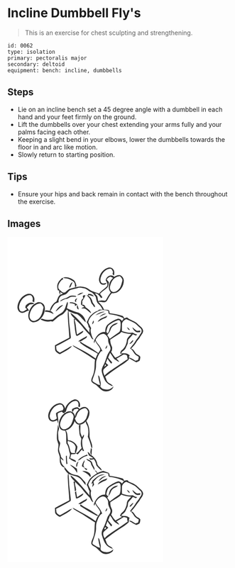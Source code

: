 # Incline Dumbbell Fly's
> This is an exercise for chest sculpting and strengthening.

``` 
id: 0062 
type: isolation 
primary: pectoralis major 
secondary: deltoid 
equipment: bench: incline, dumbbells 
``` 

## Steps

 - Lie on an incline bench set a 45 degree angle with a dumbbell in each hand and your feet firmly on the ground.
 - Lift the dumbbells over your chest extending your arms fully and your palms facing each other.
 - Keeping a slight bend in your elbows, lower the dumbbells towards the floor in and arc like motion.
 - Slowly return to starting position.

## Tips

 - Ensure your hips and back remain in contact with the bench throughout the exercise.

## Images

<svg width="263pt" height="275pt" viewBox="0 0 263 275" xmlns="http://www.w3.org/2000/svg">
  <g fill="#FFF">
    <path d="M0 0h263v275H0V0m154.82 71c-.59 4.24 1.62 9.62 6.32 10.24 2.32.05 5.56-.39 6.23-3.07-2.73.18-5.95 1.97-8.37-.08-2.51-3.11-2.12-7.56-.59-11.03 2.33-6.68 8.28-12.74 15.67-13.01 2.76.59 3.51 3.56 4.41 5.82-1.14 2.26-1.14 4.69 1.73 5.49.22-2.71.95-5.62-.24-8.21-1.35-3.44-5.41-6.05-9.11-4.96-8.61 2.07-14.86 10.24-16.05 18.81m11.28 2.89c1.87 2.98 4.19 6.58 1.97 10.07-4.02 4.41-9.72 7.06-13.05 12.19-5.88-2.42-12.47-3.49-17.57-7.54-4.13-3.25-9.44-3.89-14.5-4.4-5.83.64-11.5 2.22-17.13 3.76-3.54.99-5.58 4.2-8.46 6.18-3.97 1.58-6.46-2.31-9.22-4.4-3.71-2.88-2.32-8.34-.15-11.75 1.76-2.26 3.11-5.46 6.24-6-.29-.95-.62-1.89-1-2.8-3.47 2.6-6.47 5.9-8.24 9.88-1.56 3.71-.81 7.9.26 11.64.68.1 2.02.29 2.7.39-.2.5-.61 1.49-.81 1.99.61 1.73 1.22 3.46 1.92 5.16.37-1.77.39-3.54.07-5.31 1.44 1.49 3.18 2.63 5.14 3.33-2.33.81-4.87 1.5-6.68 3.27-2.59 2.8-3.09 6.77-4.89 10.01-5.7 3.37-10 9.14-11.04 15.74-2.51-.36-5.02-.77-7.56-.76-.21.64-.61 1.93-.82 2.57 5.32-.64 10.18 1.43 14.75 3.85-1.03-2.53-2.97-4.44-5.57-5.28 2.62-3.33 3.77-7.56 6.67-10.7 1.68-2.48 4.7-3.27 7.37-4.2-.5-4.04 1.02-8.61 4.56-10.88 2.48-1.26 5.38-1.4 7.81-2.78 3.23-2.16 4.83-6.4 8.79-7.51 3.79-1.06 7.71-1.6 11.43-2.91 3.59-1.43 7.39.18 11 .68 4.02.84 6.59 4.43 10.29 5.91 4.14 1.1 6.36 5.12 8.84 8.27.99 4.28 1.26 9.23 4.86 12.32 3.12 2.45 4.9 6.06 6.73 9.47-2.02-.01-4.04-.01-6.06.03-.4.45-1.2 1.35-1.6 1.79-4.87 1.01-8.74 4.48-12.26 7.79-3.41 3.13-4.6 7.76-7.02 11.57 1.54 2.6 3.25 5.22 3.21 8.37.57.63 1.14 1.26 1.71 1.9-.38 2.5-.31 5.03-.08 7.54-10.23-11.62-19.44-24.51-32.01-33.77.42 4.76 5.11 7.42 7.56 11.1-.83-.29-2.49-.88-3.32-1.17l1.52 1.07c-.29 5.53 1.25 10.9 1.51 16.39.43 3.75 1.15 7.47 2.01 11.13.48.16 1.45.49 1.94.65 2.74-1.47 5.52-2.94 8.02-4.8 1.11-.97 2.77-2.06 1.83-3.73-3.55 1.88-6.86 4.17-10.18 6.43-1.72-8.07-1.45-16.43-4.01-24.32.38-.58.77-1.14 1.16-1.7 3.53 4.23 8.17 7.43 11.41 11.92 3.78 5.27 8.24 10.01 12.85 14.56 1.95 2.82 2.7 6.67 6.41 7.79-1.15-2.2-2.45-4.37-3.08-6.8-.96-4.01-2.88-8.31-.86-12.34-1.73-3.19-3.09-6.57-4.9-9.72 1.71-9.83 10.69-16.58 19.5-20.08 4.6-1.89 9.66-1 14.26.37.54 1.89-.26 5.09 2.2 5.7 8.07.92 16.08 2.86 23.35 6.58.04.43.14 1.29.19 1.72a63.56 63.56 0 0 0-2.52 3.12c-1.5-2.15-3.79-3.94-6.52-3.92-6.71 2.13-12.81 5.88-18.11 10.46-2.88 3.27-3.88 8.01-3.52 12.26-6.71-.89-12.64 3.71-15.89 9.19-1.67 2.97-4.19 6.07-3.17 9.7.7-1.31 1.33-2.67 1.96-4.01 2.09 5.44 7.31 9.13 8.7 14.86-.6 2.21-2.2 3.94-3.42 5.82-6.25-4.65-12.72-9.03-19.58-12.74-3.36-2.08-7.13-3.55-10.06-6.26-.61.38-1.22.77-1.83 1.16 9.07 7.93 20.2 12.88 30.58 18.83-1.6 2.59-2.58 5.48-3.62 8.33-11.92-9.3-25.75-15.75-39.03-22.82.78 1.04 1.52 2.18 2.68 2.83 6.4 4.12 13.24 7.53 19.5 11.87 5.32 3.28 10.37 7 15.84 10.04-1.56 8.27.13 17.05-3.07 25.03-1.19 3.62-3.61 7.07-3.26 11.01 1.27 4.06 6.01 4.76 8.84 7.33 3.69 3.43 6.96 7.56 11.71 9.63 6.41 2.06 15.13-.65 17.11-7.69-3.12 2.81-6.99 5.73-11.45 5.21-4.21-.15-9.35-1.22-11.05-5.63 2-3.54.14-7.74-.42-11.46-.81-2.37-.53-5.75-3.26-6.88.79 5.48 1.69 11 3.59 16.22-4.35-.15-8.26-3.37-11.94-5.6-2.31-1.23-.72-3.95-.28-5.8 2.04-5.29 3.76-10.72 4.76-16.31.66-4 .13-8.09.71-12.09 1.55-6.26 4.01-12.44 8.23-17.4.56.02 1.67.07 2.23.1-2.14-4.41-4.3-8.88-7.65-12.52-1.47-2.18-3.79-4.37-3.69-7.15 2.38-5.03 7.11-9.46 12.87-9.86 3.58.38 5.96 3.49 7.54 6.44 1.17 3.16.21 6.74 1.63 9.85.89 2.88 3.05 5.41 3.05 8.53.27 2.77-1.9 4.84-3.19 7.06-3.45 4.88-4.08 11.01-6.63 16.31-1.78 4.88-5.39 9.29-5.25 14.7.83 5.38 2.96 10.48 5.27 15.37 2.74 5.36 8.14 8.45 13.58 10.49-1.38-3.68-5.81-4.08-8.25-6.75-2.67-2.45-2.7-6.39-4.61-9.33 7.94-6.36 16.25-12.25 24.7-17.91 5.18-3.02 10.14-6.45 14.63-10.43.28-.76.84-2.3 1.12-3.06 3.99 2.47 7.87 5.23 12.27 6.95 1.87-.83 3.88-1.49 5.5-2.79.69-2 1.15-4.11 1.26-6.23-1.52-3.24-5.71-3.55-7.79-6.28-2.36-2.88-3.96-6.82-7.93-7.83 3.27-3.27 6.55-6.61 8.83-10.68 1.69-3.19 4.69-5.43 6.33-8.65 1.77-3.69 5.5-6.54 5.21-11.04-.8-5.42-6.25-7.9-9.57-11.63-4.75-5.09-12.33-5.75-17.27-10.51-1.75-.52-3.33.68-4.78 1.45-1.03-1.76-1.76-4.08-4.01-4.58-6.85-2.08-13.98-3.25-21.05-4.2.01-2.1-.31-4.64-2.46-5.66-2.33-.3-4.7-.15-7.03-.41-1.69-5.32-5.66-9.22-9.45-13.1 4.62-1.24 10.59 2.91 14.11-1.51 2.85-4.48 4.91-9.52 8.71-13.36 3.65.53 7.47-.1 10.5-2.3 6.24-4.46 10.17-12.27 9.56-19.97-.51-3.66-3.05-6.92-6.55-8.16-3.44-.68-6.69 1.02-9.55 2.7-.91-.54-1.81-1.09-2.7-1.66-5.23-2.21-11.39 2.7-11.67 7.89m-68.18-3.66c5.17.21 9.87 2.81 13.9 5.87 2.71 2.35 2.03 6.37 2.73 9.52l2.12-2.16c-.84-3.44-1.55-7.3-4.26-9.83-5.13-4-11.97-6.56-18.46-4.58 1.2.73 2.55 1.18 3.97 1.18m6.38 15.94l2.16-.96c1.28-2.81 2.47-5.67 3.6-8.55-3.54 1.81-4.74 5.96-5.76 9.51m13.58 12.51c3.87.2 7-2.46 10.41-3.85-3.95-.99-7.41 1.65-10.41 3.85m18.14-1.8c.1.69.31 2.09.41 2.78l-3.02-1.14c2.22 2.17 4.5 4.35 6.14 7.02 1.44 2.94 1.5 6.56 3.96 8.96 1.53 1.45 2.18 4.1 4.46 4.53.44-4.01-4.07-5.91-4.48-9.67-.89-3.98-3.4-7.57-6.96-9.58.58-.41 1.17-.82 1.77-1.22 2.6.83 5.18 1.76 7.81 2.54-1.85-3.83-6.19-4.91-10.09-4.22M18.81 110.79c-1.71 4.11-2.87 8.95-.84 13.18 1.25 3.5 5.36 5.78 8.94 4.44 3.45-.53 6.03-3.55 9.61-3.41-1.13-1.92-2.39-3.77-3.81-5.49 1.66-1.62 3.36-3.21 5-4.85 2.53-.34 5.14-.34 7.49-1.47-4.97-3.98-11.35-.69-14.6 3.74-.11.84-.33 2.51-.43 3.34.95.72 1.91 1.45 2.87 2.17-2.65 1.88-5.51 4.55-9.01 4-3.51-.54-4.33-4.53-4.54-7.47.94-8.09 5.86-16.04 13.55-19.27 2.32-.68 5.12-1.73 7.3-.11 2.74 2.46 2.96 6.45 1.78 9.75 1.03.53 2.06 1.06 3.09 1.58.25-3.1.97-6.47-.6-9.36-1.7-3.89-6.49-6.12-10.55-4.75-6.96 1.85-12.4 7.52-15.25 13.98m109.43-6.48c-3.97 1.73-3.9 6.74-3.92 10.41 1.76 1.62 3.9 2.72 5.92 3.98-1.87.66-3.89 1.15-5.35 2.6 2.48.28 5.34-.52 7.5 1.12 3.06 2.26 5.79 4.96 9.03 7-1.06-4.71-5.72-7.59-9.49-10.15-.31-2.38-3-5.38-5.55-3.9.25-2.15.17-4.31.04-6.45 2.06-3.17 3.94-6.45 5.49-9.89-.72.02-2.18.07-2.9.09-2.65.31-1.2 3.62-.77 5.19m-29.21-.68c-3.89.92-7.69 2.71-10.52 5.59 4.18-.59 7.27-4.12 11.53-4.22 2.96-.31 5.02-2.97 7.95-3.42 2.75-.15 5.5.12 8.26.11-.2-.41-.6-1.23-.8-1.63-2.8-.6-5.73-.55-8.56-.22-2.88.71-4.93 3.21-7.86 3.79m16.93 7.02l.12-3.46c.67-.82 1.32-1.64 1.98-2.47-3.24-.98-5.94 4.86-2.1 5.93m-20.09 13.32c-1.57 2.28-3.34 4.58-5.89 5.82-5.11 2.59-9.18 6.69-13.62 10.22-4.36.08-8.85 1.21-13.15.04-2.46-.59-5.26-2.7-7.33-.15 5.22 3.06 11.42 4.83 17.39 2.95l2.92.76c5.15-3.22 8.88-8.37 14.56-10.76 4.16-2.06 7.07-5.9 9.59-9.68.74.66 1.51 1.28 2.2 2-1.25 6.24-.04 12.57-.01 18.85.68 8.95 1.6 17.9 2.07 26.86-8.11 4.32-16.41 8.27-24.31 12.96.23 2.88.07 5.78.47 8.65 1.72 3.03 4.78 4.99 7.92 6.34 6.97-4.3 15.06-7.38 20.4-13.83-3.82.67-6.67 3.4-9.98 5.18-3.21 1.74-6.3 3.7-9.51 5.44-1.78 1.08-3.27-1.03-4.66-1.84-2.94-1.8-2.18-5.74-2.7-8.64 8.03-3.57 15.55-8.19 23.24-12.43 1.65-.55 1.8-2.36 1.59-3.84-.85-7.94-1.83-15.87-2.7-23.81-.13-6.37-.75-12.71-1.2-19.06 4.85 1.9 9.62 4.35 14.85 5.03 5.61 3.66 9.35 9.29 14.32 13.67-.49-6.9-5.64-13.12-11.8-16.06-6.93-1.93-13.71-4.33-20.11-7.64.51-3.7 2.54-7.41 1.1-11.14-2.67 4.37-2.95 9.76-5.65 14.11m9.69-13.22l-.44 1.55c3.06-.2 6.02.59 8.77 1.89.11.8.33 2.38.44 3.17 1.25-.78 2.49-1.58 3.74-2.37-3.33-3.28-7.98-4.27-12.51-4.24m-56.26.92c-7.42 3.09-12.13 10.64-13.77 18.27-.94 4.83.04 11.11 4.75 13.67 4.02 2.48 8.88.56 12.49-1.77 7.26-5.3 12.02-14.78 10.1-23.79-1.36-5.78-8.18-9.43-13.57-6.38m32.06 14.67c2.32-.84 3.84-2.8 5.59-4.41 2.35-2.25 5.03-4.14 7.29-6.48-5.96.61-10.08 6.07-12.88 10.89m36.82-10.86c-1.3 2.61-1.29 6.95 2.31 7.44-.64-2.52-1.19-5.08-2.31-7.44m30.59 17.5c5.27-1.67 9.98-4.79 15.5-5.79-5.78-.92-11.12 2.41-15.5 5.79m6.53 3.01c3.78-2.27 7.81-4.05 11.76-6-4.81-.6-8.75 2.68-11.76 6m-2.78 8.19c4.22-2.54 8.41-5.19 13.12-6.76 1.84-.5 2.38-2.46 3.18-3.95-5.57 3.25-13.39 4.22-16.3 10.71m-9.44 4.21c2.02-1.51 3.92-4.03 2.23-6.55-1.07 2.06-1.93 4.23-2.23 6.55m-23.49 28.72c1.35.07 2.69.11 4.04.12 3.27-2.29 6.88-4.07 10.07-6.46.23-.73.69-2.21.92-2.95-4.99 3.12-10.61 5.34-15.03 9.29m45.73 12.31c2.94-.12 3.13-3.4 3.42-5.61-1.72 1.46-2.62 3.56-3.42 5.61z"/>
    <path d="M181.05 70.15c2.51-2.15 5.81-2.9 8.96-3.55 2.12 2.24 5.15 4.99 4.04 8.42-1.41 5.09-2.27 10.78-6.45 14.46-2.76 2.68-7.39 5.69-11.11 3.19-3.06-2.02-3.96-6.19-2.87-9.53 1.32-4.84 3.33-9.83 7.43-12.99z"/>
    <path d="M167.66 72.2c1.69-1.95 3.71-3.94 6.27-4.61 1.59.55 3.11 1.3 4.59 2.1-6.66 5.77-10.4 17.43-3.81 24.62-2.92 3.4-5.34 7.19-7.32 11.22-.81 1.11-1.56 3.28-3.31 2.7-3.61-.83-7.27-.28-10.8.65-.48-2.44-.68-4.93-1.21-7.36-.94-2.15-2.8-3.71-4.26-5.51 5.3-.72 7.74 4.6 10.76 7.86.63-.49 1.26-.98 1.89-1.48-1.3-1.9-2.61-3.8-4.06-5.59 3.62-4.6 8.98-7.27 12.94-11.48 1.28-2.55 1.65-5.53 2.18-8.31-1.22-1.65-2.74-3.07-3.86-4.81zM37.31 133.98c.94-9.79 7.62-20.89 18.51-21.16 2.55 1.17 3.66 3.99 5.17 6.17-1.45 7.66-3.11 16.29-10.01 21.01-2.69 1.38-5.93 3.59-9 2.02-3.03-1.44-4.7-4.76-4.67-8.04zM193.67 146.41c1.19-3.19 3.95-6.04 7.26-6.99 3.97 1.54 7.74 3.54 11.61 5.31 4.89 2 7.96 6.53 11.95 9.77 2.69 2.04 3.07 6.3 1.02 8.91-2.02 2.72-3.27 5.96-5.67 8.4-2.95 3.21-4.45 7.47-7.45 10.65-1.93 2.03-3.63 4.26-5.15 6.61 4.96 2.36 5.88 8.44 10.26 11.42 1.43.98 2.96 1.82 4.45 2.72-.38 1.77-.52 3.61-1.19 5.3-1.53.53-3.12.86-4.68 1.25-3.48-2.19-6.96-4.53-10.98-5.58.48-1.22.96-2.42 1.45-3.62-1.86-1.5-3.99-2.76-6.38-3.14-2.64-.59-5.6.45-7.94-1.25 2.55-2.72 6.3-4.51 7.73-8.14.93-2.09 1.86-4.18 2.87-6.22 1.41-2.75.02-6.37 2.3-8.77 2.33-2.64 4.76-5.2 6.92-7.99 1.7.76 3.41 1.52 5.12 2.28.71-.63 1.42-1.26 2.12-1.9-2.73-.41-5.21-1.64-7.46-3.21-6.26 1.3-12.4-.95-18.32-2.73-.06-4.36-.19-8.73.16-13.08m8.3 6.64c1.23 1.97 2.12 5.09 5.01 4.8-1.1-2.12-2.82-3.82-5.01-4.8m9.1.09c1.07 3.38 3.56 6.18 6.48 8.12 2.13.94 4.53.28 6.76.14.05-.9.1-1.8.16-2.7-1.85.26-3.7.57-5.57.53-2.93-1.59-5.08-4.24-7.83-6.09m.41 22.03c-1.76 2.18-3.77 4.12-5.51 6.31 3.32-.16 5.06-3.23 6.93-5.56-.36-.18-1.06-.56-1.42-.75zM170.96 149.89c4.82-3.7 10.24-6.8 16.07-8.6 4.35-.59 4.26 4.59 4.35 7.59-.46 4.02.13 8.67-2.24 12.15-5.53 3.74-10.94 7.67-16.26 11.7-1.23-2.16-2.57-4.25-4.15-6.16 1.93-2.97 4.43-5.66 5.49-9.1.85-2.6 2.35-5.06 4.64-6.62 2.59-1.73 5.79-2.57 7.89-5-4.9-.06-9.39 2.86-12.38 6.56-2.9 3.24-1.58 8.45-5.35 11.12-.48-.66-1.45-1.99-1.94-2.66.79-3.78 1.56-7.81 3.88-10.98z"/>
    <path d="M189.2 164.28c1.35-.78 2.29-2.05 3.29-3.21 5.33 2.23 11.11 3.29 16.86 3.52-2.53 2.99-6.18 5.45-7.34 9.35-.51 6.86-3.28 13.96-8.97 18.14-1.91 1.32-2.12 3.72-2.44 5.82l3.82-.28c-3.67 2.99-7.8 5.39-12.17 7.21-2.68-3.04-4.91-6.43-6.95-9.92.38-.71.79-1.4 1.23-2.08.22-2.45 1.13-5.09-.2-7.4-1.8-3.48-2.56-7.33-2.67-11.24 5.1-3.43 10.35-6.61 15.54-9.91z"/>
    <path d="M170.21 204.81c1.05-2.77 1.94-5.6 3.3-8.24 2.61 3.42 4.7 7.2 7.19 10.71 2.87 1.26 5.08 3.83 8.25 4.42-1.2-2.09-2.95-3.75-4.82-5.24 4.1-2.21 7.98-4.79 11.97-7.18 1.99-.1 4.5.01 5.91 1.65.56 2.09.8 4.26 1.24 6.38-1.51.68-3 1.43-4.32 2.46-5.99 4.47-12.38 8.35-18.51 12.62-5.68 3.98-11.85 7.47-16.42 12.8-1.13-3.37-3.31-7.2-1.49-10.7 2.43-2.7 5.36-4.88 8-7.36-1.42-1.18-2.83-2.36-4.22-3.56 1.03-2.45 1.89-4.97 2.69-7.5 1.91 3.16 4.06 6.17 6.55 8.9.48-.79.96-1.57 1.44-2.35-2.3-2.56-4.47-5.24-6.76-7.81z"/>
    <path d="M165.19 215.91c.57.51 1.15 1.02 1.72 1.54-1.03.92-2.07 1.84-3.11 2.75.44-1.45.91-2.87 1.39-4.29z"/>
  </g>
  <g fill="#333">
    <path d="M154.82 71c1.19-8.57 7.44-16.74 16.05-18.81 3.7-1.09 7.76 1.52 9.11 4.96 1.19 2.59.46 5.5.24 8.21-2.87-.8-2.87-3.23-1.73-5.49-.9-2.26-1.65-5.23-4.41-5.82-7.39.27-13.34 6.33-15.67 13.01-1.53 3.47-1.92 7.92.59 11.03 2.42 2.05 5.64.26 8.37.08-.67 2.68-3.91 3.12-6.23 3.07-4.7-.62-6.91-6-6.32-10.24z"/>
    <path d="M166.1 73.89c.28-5.19 6.44-10.1 11.67-7.89.89.57 1.79 1.12 2.7 1.66 2.86-1.68 6.11-3.38 9.55-2.7 3.5 1.24 6.04 4.5 6.55 8.16.61 7.7-3.32 15.51-9.56 19.97-3.03 2.2-6.85 2.83-10.5 2.3-3.8 3.84-5.86 8.88-8.71 13.36-3.52 4.42-9.49.27-14.11 1.51 3.79 3.88 7.76 7.78 9.45 13.1 2.33.26 4.7.11 7.03.41 2.15 1.02 2.47 3.56 2.46 5.66 7.07.95 14.2 2.12 21.05 4.2 2.25.5 2.98 2.82 4.01 4.58 1.45-.77 3.03-1.97 4.78-1.45 4.94 4.76 12.52 5.42 17.27 10.51 3.32 3.73 8.77 6.21 9.57 11.63.29 4.5-3.44 7.35-5.21 11.04-1.64 3.22-4.64 5.46-6.33 8.65-2.28 4.07-5.56 7.41-8.83 10.68 3.97 1.01 5.57 4.95 7.93 7.83 2.08 2.73 6.27 3.04 7.79 6.28-.11 2.12-.57 4.23-1.26 6.23-1.62 1.3-3.63 1.96-5.5 2.79-4.4-1.72-8.28-4.48-12.27-6.95-.28.76-.84 2.3-1.12 3.06-4.49 3.98-9.45 7.41-14.63 10.43-8.45 5.66-16.76 11.55-24.7 17.91 1.91 2.94 1.94 6.88 4.61 9.33 2.44 2.67 6.87 3.07 8.25 6.75-5.44-2.04-10.84-5.13-13.58-10.49-2.31-4.89-4.44-9.99-5.27-15.37-.14-5.41 3.47-9.82 5.25-14.7 2.55-5.3 3.18-11.43 6.63-16.31 1.29-2.22 3.46-4.29 3.19-7.06 0-3.12-2.16-5.65-3.05-8.53-1.42-3.11-.46-6.69-1.63-9.85-1.58-2.95-3.96-6.06-7.54-6.44-5.76.4-10.49 4.83-12.87 9.86-.1 2.78 2.22 4.97 3.69 7.15 3.35 3.64 5.51 8.11 7.65 12.52-.56-.03-1.67-.08-2.23-.1-4.22 4.96-6.68 11.14-8.23 17.4-.58 4-.05 8.09-.71 12.09-1 5.59-2.72 11.02-4.76 16.31-.44 1.85-2.03 4.57.28 5.8 3.68 2.23 7.59 5.45 11.94 5.6-1.9-5.22-2.8-10.74-3.59-16.22 2.73 1.13 2.45 4.51 3.26 6.88.56 3.72 2.42 7.92.42 11.46 1.7 4.41 6.84 5.48 11.05 5.63 4.46.52 8.33-2.4 11.45-5.21-1.98 7.04-10.7 9.75-17.11 7.69-4.75-2.07-8.02-6.2-11.71-9.63-2.83-2.57-7.57-3.27-8.84-7.33-.35-3.94 2.07-7.39 3.26-11.01 3.2-7.98 1.51-16.76 3.07-25.03-5.47-3.04-10.52-6.76-15.84-10.04-6.26-4.34-13.1-7.75-19.5-11.87-1.16-.65-1.9-1.79-2.68-2.83 13.28 7.07 27.11 13.52 39.03 22.82 1.04-2.85 2.02-5.74 3.62-8.33-10.38-5.95-21.51-10.9-30.58-18.83.61-.39 1.22-.78 1.83-1.16 2.93 2.71 6.7 4.18 10.06 6.26 6.86 3.71 13.33 8.09 19.58 12.74 1.22-1.88 2.82-3.61 3.42-5.82-1.39-5.73-6.61-9.42-8.7-14.86-.63 1.34-1.26 2.7-1.96 4.01-1.02-3.63 1.5-6.73 3.17-9.7 3.25-5.48 9.18-10.08 15.89-9.19-.36-4.25.64-8.99 3.52-12.26 5.3-4.58 11.4-8.33 18.11-10.46 2.73-.02 5.02 1.77 6.52 3.92a63.56 63.56 0 0 1 2.52-3.12c-.05-.43-.15-1.29-.19-1.72-7.27-3.72-15.28-5.66-23.35-6.58-2.46-.61-1.66-3.81-2.2-5.7-4.6-1.37-9.66-2.26-14.26-.37-8.81 3.5-17.79 10.25-19.5 20.08 1.81 3.15 3.17 6.53 4.9 9.72-2.02 4.03-.1 8.33.86 12.34.63 2.43 1.93 4.6 3.08 6.8-3.71-1.12-4.46-4.97-6.41-7.79-4.61-4.55-9.07-9.29-12.85-14.56-3.24-4.49-7.88-7.69-11.41-11.92-.39.56-.78 1.12-1.16 1.7 2.56 7.89 2.29 16.25 4.01 24.32 3.32-2.26 6.63-4.55 10.18-6.43.94 1.67-.72 2.76-1.83 3.73-2.5 1.86-5.28 3.33-8.02 4.8-.49-.16-1.46-.49-1.94-.65-.86-3.66-1.58-7.38-2.01-11.13-.26-5.49-1.8-10.86-1.51-16.39l-1.52-1.07c.83.29 2.49.88 3.32 1.17-2.45-3.68-7.14-6.34-7.56-11.1 12.57 9.26 21.78 22.15 32.01 33.77-.23-2.51-.3-5.04.08-7.54-.57-.64-1.14-1.27-1.71-1.9.04-3.15-1.67-5.77-3.21-8.37 2.42-3.81 3.61-8.44 7.02-11.57 3.52-3.31 7.39-6.78 12.26-7.79.4-.44 1.2-1.34 1.6-1.79 2.02-.04 4.04-.04 6.06-.03-1.83-3.41-3.61-7.02-6.73-9.47-3.6-3.09-3.87-8.04-4.86-12.32-2.48-3.15-4.7-7.17-8.84-8.27-3.7-1.48-6.27-5.07-10.29-5.91-3.61-.5-7.41-2.11-11-.68-3.72 1.31-7.64 1.85-11.43 2.91-3.96 1.11-5.56 5.35-8.79 7.51-2.43 1.38-5.33 1.52-7.81 2.78-3.54 2.27-5.06 6.84-4.56 10.88-2.67.93-5.69 1.72-7.37 4.2-2.9 3.14-4.05 7.37-6.67 10.7 2.6.84 4.54 2.75 5.57 5.28-4.57-2.42-9.43-4.49-14.75-3.85.21-.64.61-1.93.82-2.57 2.54-.01 5.05.4 7.56.76 1.04-6.6 5.34-12.37 11.04-15.74 1.8-3.24 2.3-7.21 4.89-10.01 1.81-1.77 4.35-2.46 6.68-3.27-1.96-.7-3.7-1.84-5.14-3.33.32 1.77.3 3.54-.07 5.31-.7-1.7-1.31-3.43-1.92-5.16.2-.5.61-1.49.81-1.99-.68-.1-2.02-.29-2.7-.39-1.07-3.74-1.82-7.93-.26-11.64 1.77-3.98 4.77-7.28 8.24-9.88.38.91.71 1.85 1 2.8-3.13.54-4.48 3.74-6.24 6-2.17 3.41-3.56 8.87.15 11.75 2.76 2.09 5.25 5.98 9.22 4.4 2.88-1.98 4.92-5.19 8.46-6.18 5.63-1.54 11.3-3.12 17.13-3.76 5.06.51 10.37 1.15 14.5 4.4 5.1 4.05 11.69 5.12 17.57 7.54 3.33-5.13 9.03-7.78 13.05-12.19 2.22-3.49-.1-7.09-1.97-10.07m14.95-3.74c-4.1 3.16-6.11 8.15-7.43 12.99-1.09 3.34-.19 7.51 2.87 9.53 3.72 2.5 8.35-.51 11.11-3.19 4.18-3.68 5.04-9.37 6.45-14.46 1.11-3.43-1.92-6.18-4.04-8.42-3.15.65-6.45 1.4-8.96 3.55m-13.39 2.05c1.12 1.74 2.64 3.16 3.86 4.81-.53 2.78-.9 5.76-2.18 8.31-3.96 4.21-9.32 6.88-12.94 11.48 1.45 1.79 2.76 3.69 4.06 5.59-.63.5-1.26.99-1.89 1.48-3.02-3.26-5.46-8.58-10.76-7.86 1.46 1.8 3.32 3.36 4.26 5.51.53 2.43.73 4.92 1.21 7.36 3.53-.93 7.19-1.48 10.8-.65 1.75.58 2.5-1.59 3.31-2.7 1.98-4.03 4.4-7.82 7.32-11.22-6.59-7.19-2.85-18.85 3.81-24.62-1.48-.8-3-1.55-4.59-2.1-2.56.67-4.58 2.66-6.27 4.61m26.01 74.21c-.35 4.35-.22 8.72-.16 13.08 5.92 1.78 12.06 4.03 18.32 2.73 2.25 1.57 4.73 2.8 7.46 3.21-.7.64-1.41 1.27-2.12 1.9-1.71-.76-3.42-1.52-5.12-2.28-2.16 2.79-4.59 5.35-6.92 7.99-2.28 2.4-.89 6.02-2.3 8.77-1.01 2.04-1.94 4.13-2.87 6.22-1.43 3.63-5.18 5.42-7.73 8.14 2.34 1.7 5.3.66 7.94 1.25 2.39.38 4.52 1.64 6.38 3.14-.49 1.2-.97 2.4-1.45 3.62 4.02 1.05 7.5 3.39 10.98 5.58 1.56-.39 3.15-.72 4.68-1.25.67-1.69.81-3.53 1.19-5.3-1.49-.9-3.02-1.74-4.45-2.72-4.38-2.98-5.3-9.06-10.26-11.42 1.52-2.35 3.22-4.58 5.15-6.61 3-3.18 4.5-7.44 7.45-10.65 2.4-2.44 3.65-5.68 5.67-8.4 2.05-2.61 1.67-6.87-1.02-8.91-3.99-3.24-7.06-7.77-11.95-9.77-3.87-1.77-7.64-3.77-11.61-5.31-3.31.95-6.07 3.8-7.26 6.99m-22.71 3.48c-2.32 3.17-3.09 7.2-3.88 10.98.49.67 1.46 2 1.94 2.66 3.77-2.67 2.45-7.88 5.35-11.12 2.99-3.7 7.48-6.62 12.38-6.56-2.1 2.43-5.3 3.27-7.89 5-2.29 1.56-3.79 4.02-4.64 6.62-1.06 3.44-3.56 6.13-5.49 9.1 1.58 1.91 2.92 4 4.15 6.16 5.32-4.03 10.73-7.96 16.26-11.7 2.37-3.48 1.78-8.13 2.24-12.15-.09-3 0-8.18-4.35-7.59-5.83 1.8-11.25 4.9-16.07 8.6m18.24 14.39c-5.19 3.3-10.44 6.48-15.54 9.91.11 3.91.87 7.76 2.67 11.24 1.33 2.31.42 4.95.2 7.4a29.1 29.1 0 0 0-1.23 2.08c2.04 3.49 4.27 6.88 6.95 9.92 4.37-1.82 8.5-4.22 12.17-7.21l-3.82.28c.32-2.1.53-4.5 2.44-5.82 5.69-4.18 8.46-11.28 8.97-18.14 1.16-3.9 4.81-6.36 7.34-9.35-5.75-.23-11.53-1.29-16.86-3.52-1 1.16-1.94 2.43-3.29 3.21m-18.99 40.53c2.29 2.57 4.46 5.25 6.76 7.81-.48.78-.96 1.56-1.44 2.35-2.49-2.73-4.64-5.74-6.55-8.9-.8 2.53-1.66 5.05-2.69 7.5 1.39 1.2 2.8 2.38 4.22 3.56-2.64 2.48-5.57 4.66-8 7.36-1.82 3.5.36 7.33 1.49 10.7 4.57-5.33 10.74-8.82 16.42-12.8 6.13-4.27 12.52-8.15 18.51-12.62 1.32-1.03 2.81-1.78 4.32-2.46-.44-2.12-.68-4.29-1.24-6.38-1.41-1.64-3.92-1.75-5.91-1.65-3.99 2.39-7.87 4.97-11.97 7.18 1.87 1.49 3.62 3.15 4.82 5.24-3.17-.59-5.38-3.16-8.25-4.42-2.49-3.51-4.58-7.29-7.19-10.71-1.36 2.64-2.25 5.47-3.3 8.24m-5.02 11.1c-.48 1.42-.95 2.84-1.39 4.29 1.04-.91 2.08-1.83 3.11-2.75-.57-.52-1.15-1.03-1.72-1.54z"/>
    <path d="M97.92 70.23c-1.42 0-2.77-.45-3.97-1.18 6.49-1.98 13.33.58 18.46 4.58 2.71 2.53 3.42 6.39 4.26 9.83l-2.12 2.16c-.7-3.15-.02-7.17-2.73-9.52-4.03-3.06-8.73-5.66-13.9-5.87z"/>
    <path d="M104.3 86.17c1.02-3.55 2.22-7.7 5.76-9.51-1.13 2.88-2.32 5.74-3.6 8.55l-2.16.96zM117.88 98.68c3-2.2 6.46-4.84 10.41-3.85-3.41 1.39-6.54 4.05-10.41 3.85zM136.02 96.88c3.9-.69 8.24.39 10.09 4.22-2.63-.78-5.21-1.71-7.81-2.54-.6.4-1.19.81-1.77 1.22 3.56 2.01 6.07 5.6 6.96 9.58.41 3.76 4.92 5.66 4.48 9.67-2.28-.43-2.93-3.08-4.46-4.53-2.46-2.4-2.52-6.02-3.96-8.96-1.64-2.67-3.92-4.85-6.14-7.02l3.02 1.14c-.1-.69-.31-2.09-.41-2.78zM18.81 110.79c2.85-6.46 8.29-12.13 15.25-13.98 4.06-1.37 8.85.86 10.55 4.75 1.57 2.89.85 6.26.6 9.36-1.03-.52-2.06-1.05-3.09-1.58 1.18-3.3.96-7.29-1.78-9.75-2.18-1.62-4.98-.57-7.3.11-7.69 3.23-12.61 11.18-13.55 19.27.21 2.94 1.03 6.93 4.54 7.47 3.5.55 6.36-2.12 9.01-4-.96-.72-1.92-1.45-2.87-2.17.1-.83.32-2.5.43-3.34 3.25-4.43 9.63-7.72 14.6-3.74-2.35 1.13-4.96 1.13-7.49 1.47-1.64 1.64-3.34 3.23-5 4.85 1.42 1.72 2.68 3.57 3.81 5.49-3.58-.14-6.16 2.88-9.61 3.41-3.58 1.34-7.69-.94-8.94-4.44-2.03-4.23-.87-9.07.84-13.18zM128.24 104.31c-.43-1.57-1.88-4.88.77-5.19.72-.02 2.18-.07 2.9-.09-1.55 3.44-3.43 6.72-5.49 9.89.13 2.14.21 4.3-.04 6.45 2.55-1.48 5.24 1.52 5.55 3.9 3.77 2.56 8.43 5.44 9.49 10.15-3.24-2.04-5.97-4.74-9.03-7-2.16-1.64-5.02-.84-7.5-1.12 1.46-1.45 3.48-1.94 5.35-2.6-2.02-1.26-4.16-2.36-5.92-3.98.02-3.67-.05-8.68 3.92-10.41zM99.03 103.63c2.93-.58 4.98-3.08 7.86-3.79 2.83-.33 5.76-.38 8.56.22.2.4.6 1.22.8 1.63-2.76.01-5.51-.26-8.26-.11-2.93.45-4.99 3.11-7.95 3.42-4.26.1-7.35 3.63-11.53 4.22 2.83-2.88 6.63-4.67 10.52-5.59zM115.96 110.65c-3.84-1.07-1.14-6.91 2.1-5.93-.66.83-1.31 1.65-1.98 2.47l-.12 3.46zM95.87 123.97c2.7-4.35 2.98-9.74 5.65-14.11 1.44 3.73-.59 7.44-1.1 11.14 6.4 3.31 13.18 5.71 20.11 7.64 6.16 2.94 11.31 9.16 11.8 16.06-4.97-4.38-8.71-10.01-14.32-13.67-5.23-.68-10-3.13-14.85-5.03.45 6.35 1.07 12.69 1.2 19.06.87 7.94 1.85 15.87 2.7 23.81.21 1.48.06 3.29-1.59 3.84-7.69 4.24-15.21 8.86-23.24 12.43.52 2.9-.24 6.84 2.7 8.64 1.39.81 2.88 2.92 4.66 1.84 3.21-1.74 6.3-3.7 9.51-5.44 3.31-1.78 6.16-4.51 9.98-5.18-5.34 6.45-13.43 9.53-20.4 13.83-3.14-1.35-6.2-3.31-7.92-6.34-.4-2.87-.24-5.77-.47-8.65 7.9-4.69 16.2-8.64 24.31-12.96-.47-8.96-1.39-17.91-2.07-26.86-.03-6.28-1.24-12.61.01-18.85-.69-.72-1.46-1.34-2.2-2-2.52 3.78-5.43 7.62-9.59 9.68-5.68 2.39-9.41 7.54-14.56 10.76l-2.92-.76c-5.97 1.88-12.17.11-17.39-2.95 2.07-2.55 4.87-.44 7.33.15 4.3 1.17 8.79.04 13.15-.04 4.44-3.53 8.51-7.63 13.62-10.22 2.55-1.24 4.32-3.54 5.89-5.82zM105.56 110.75c4.53-.03 9.18.96 12.51 4.24-1.25.79-2.49 1.59-3.74 2.37-.11-.79-.33-2.37-.44-3.17-2.75-1.3-5.71-2.09-8.77-1.89l.44-1.55z"/>
    <path d="M49.3 111.67c5.39-3.05 12.21.6 13.57 6.38 1.92 9.01-2.84 18.49-10.1 23.79-3.61 2.33-8.47 4.25-12.49 1.77-4.71-2.56-5.69-8.84-4.75-13.67 1.64-7.63 6.35-15.18 13.77-18.27m-11.99 22.31c-.03 3.28 1.64 6.6 4.67 8.04 3.07 1.57 6.31-.64 9-2.02 6.9-4.72 8.56-13.35 10.01-21.01-1.51-2.18-2.62-5-5.17-6.17-10.89.27-17.57 11.37-18.51 21.16zM81.36 126.34c2.8-4.82 6.92-10.28 12.88-10.89-2.26 2.34-4.94 4.23-7.29 6.48-1.75 1.61-3.27 3.57-5.59 4.41zM118.18 115.48c1.12 2.36 1.67 4.92 2.31 7.44-3.6-.49-3.61-4.83-2.31-7.44zM148.77 132.98c4.38-3.38 9.72-6.71 15.5-5.79-5.52 1-10.23 4.12-15.5 5.79zM155.3 135.99c3.01-3.32 6.95-6.6 11.76-6-3.95 1.95-7.98 3.73-11.76 6zM152.52 144.18c2.91-6.49 10.73-7.46 16.3-10.71-.8 1.49-1.34 3.45-3.18 3.95-4.71 1.57-8.9 4.22-13.12 6.76zM143.08 148.39c.3-2.32 1.16-4.49 2.23-6.55 1.69 2.52-.21 5.04-2.23 6.55zM201.97 153.05c2.19.98 3.91 2.68 5.01 4.8-2.89.29-3.78-2.83-5.01-4.8zM211.07 153.14c2.75 1.85 4.9 4.5 7.83 6.09 1.87.04 3.72-.27 5.57-.53-.06.9-.11 1.8-.16 2.7-2.23.14-4.63.8-6.76-.14-2.92-1.94-5.41-4.74-6.48-8.12zM119.59 177.11c4.42-3.95 10.04-6.17 15.03-9.29-.23.74-.69 2.22-.92 2.95-3.19 2.39-6.8 4.17-10.07 6.46-1.35-.01-2.69-.05-4.04-.12zM211.48 175.17c.36.19 1.06.57 1.42.75-1.87 2.33-3.61 5.4-6.93 5.56 1.74-2.19 3.75-4.13 5.51-6.31zM165.32 189.42c.8-2.05 1.7-4.15 3.42-5.61-.29 2.21-.48 5.49-3.42 5.61z"/>
  </g>
</svg>

<svg width="263pt" height="275pt" viewBox="0 0 263 275" xmlns="http://www.w3.org/2000/svg">
  <g fill="#FFF">
    <path d="M0 0h263v275H0V0m97.43 15.49c-.65-4.73-4.28-9.35-9.42-9.19-10.16 1.28-17.87 10.76-19.12 20.6-.28 3.85 1.23 8.67 5.21 10.1 3.42 1.32 6.82-.78 10.01-1.82.43 1.8.86 3.61 1.29 5.42 1.89-5.76-1.33-11.4-.22-17.22 2.23-.95 4.45-1.9 6.71-2.79.43.49 1.28 1.46 1.71 1.94.95.35 1.9.72 2.84 1.12-4.54 2.9-7.23 7.87-8.84 12.87-1.48 4.27-1.21 9.35 1.59 13.03 1.94 2.64 5.4 3.4 8.49 3.36 2.74 6.96.96 14.49 1.96 21.69 3.96 4.86 4.01 11.25 5.84 16.98.8 2.88-.68 5.72-1.3 8.5.33.13 1.01.4 1.34.54 3.01 2.32 6.43 4.17 10.06 5.34.06-.41.2-1.23.27-1.64-2.65-2.54-6.28-3.57-9.68-4.66.48-2.14.75-4.33 1.37-6.43 2.18-1.54 5.33.28 7.43-1.39l.43-.49c.44.21 1.3.63 1.73.84.48.17 1.44.5 1.92.66 2.5-2.73 4.39-6.01 7.32-8.34.27.76.82 2.29 1.1 3.05.69-.22 1.38-.44 2.08-.65-2.96-5.03-3.28-11.16-3.22-16.85-.15-3.94 4.33-6.55 2.58-10.58-.99 1.47-1.9 2.99-2.77 4.53-.92-2.67-2.16-5.24-2.8-7.99-.38-4.44 0-8.9.07-13.34-.66.25-1.97.76-2.63 1.01-.02 4.42.65 8.81.82 13.22-.02 3.59 2.2 6.56 3.38 9.8-1.36 5.22-1.3 10.65.53 15.77-3.71 2.54-5.41 7.88-10.12 8.66 1.25-3.56 2.69-7.18 2.87-10.99-2.54-6.36-9.03-10.99-15.96-10.99-1.14-5.59-.09-12.05-3.84-16.78 7.66-1.76 12.83-8.77 15.24-15.87 1.13 3.28 3.8 5.87 7.36 6.23 4.34-.06 8.51-2.2 11.3-5.5-.29 3.51 2.59 6.06 3.38 9.3 1.36 5.43 1.32 11.19.09 16.64 2.41 5.58 4.51 11.34 5.76 17.3.39.91.86 1.78 1.4 2.61 1.71-7.46-3.72-13.83-4.28-21.05.21-7.8-.19-16.02-4.08-22.99-.37-1.17-2.03-2.51-.55-3.65 3.02-4.11 4.87-9.17 4.54-14.3-.49-3.7-3.05-6.93-6.57-8.16-3.71-.69-7.32 1.04-10.17 3.25-1.05-.98-2.04-2.03-3.21-2.87-3.34-.18-6.57 1.23-9.39 2.91-.2 1.21-.25 2.41-.13 3.61 1.85 2.82 2.26-1.34 3.21-2.63 1.7-1.04 3.77-1.17 5.65-1.73.79.67 1.59 1.32 2.41 1.95-3.35 3.09-6.2 7.18-5.86 11.95-.92-3.22-2.2-7.1-5.65-8.39-3.97-2.36-8.93-.23-12.2 2.41-.03-.47-.1-1.4-.13-1.87.53-.14 1.57-.43 2.1-.57 1.11-3.76 2.02-7.72 4.37-10.95 2.98-4.09 7.6-7.45 12.83-7.54 3.86.73 4.82 5.37 3.95 8.66-.64 1.37 2.89 2.65 2.61.85 1.83-5.82-3.16-12.94-9.42-11.94-7.27 2.46-13.11 8.16-15.59 15.45m-12 27.29c-.53 7.78-2.35 15.49-1.93 23.33.21 3.48 1.87 6.62 2.67 9.96.31 3.72-1.07 7.37-.71 11.09.46 2.68 1.61 5.17 2.32 7.78 1.54 4.59-.29 9.7 1.8 14.17 1.12 2.98 3.64 5.39 6.8 6.05-.02.63-.08 1.89-.1 2.51 1.89 2.76 3.77 5.56 6.31 7.78-1.19 3.9-.52 8.03-.34 12.03.32 11.17 1.83 22.27 2.34 33.42-8.13 4.26-16.41 8.27-24.32 12.94.25 2.87.06 5.78.48 8.65 1.71 3.04 4.79 4.99 7.91 6.35 7.03-4.27 15.06-7.43 20.5-13.84-4.07.65-7.05 3.65-10.59 5.47-3.28 1.72-6.34 3.85-9.68 5.46-1.58.03-2.7-1.36-3.94-2.15-2.92-1.74-2.14-5.66-2.78-8.5 8.05-3.82 15.76-8.31 23.51-12.69 1.59-.53 1.47-2.3 1.39-3.67-.85-8.29-1.96-16.56-2.77-24.86-.03-6.07-.79-12.1-1.09-18.16 5.7 3.29 12.59 3.33 18.17 6.86 4.54 3.16 7.04 8.32 10.84 12.21-.14-1.94.15-4.19-1.46-5.61-3.12-3.3-5.89-7.06-9.65-9.65-2.83-2.1-6.51-1.71-9.7-2.85-7.95-1.81-11.9-9.63-17.27-14.97-3.16-3.28-4.03-8.07-4.18-12.45 1.45 1.71 2.93 3.51 5.21 4.09-1.29-2.14-2.8-4.13-4.53-5.93-.52-4.71-3.34-8.85-3.5-13.61.44-3.4 1.7-6.66 2.05-10.08-.85-2.74-3.38-4.88-3.13-7.93-.11-3.03-.42-6.04-.47-9.07-.12-2.75 1.56-5.21 1.57-7.92-.47-2.1-1.17-4.14-1.73-6.21m55.51 39.42c.08 4.04-2.33 8.89 1.12 12.22.15-3.4.33-6.8.7-10.19l-1.82-2.03m-5.49 6.63c.71 1.94 1.35 3.91 2.21 5.8 2.35 1.67 5.01 2.89 7.31 4.65-2.2 1.2-4.66.48-6.98.16.62.83 1.24 1.66 1.88 2.49 2.06-.1 4.24.03 6.13-.95 2.15 3.29 3.86 6.84 4.34 10.8 2.84 3.08 5.43 6.62 9.11 8.77-.57-4.98-6.73-6.76-7.68-11.55-.82-6.93-6.14-12.55-11.99-15.84-.76-2.08-2.31-3.52-4.33-4.33m-16.52 14.56c3.18-.45 5.3-3.04 7.92-4.62 2.59-1.9 5.8-2.48 8.74-3.62-.28-.43-.83-1.29-1.11-1.72-5.69 2.28-11.68 5-15.55 9.96m-20.12-7.68c.14 4.67-.04 9.36.89 13.97.6-.3 1.21-.6 1.81-.91-1.22-4.42-.82-9.02-1.14-13.54l-1.56.48m34.65 4.74c.76 2.91 4.12 3.28 6.02 5.17 1.86 1.34 1.64 3.95 2.66 5.81 1.61 2.71 3.1 5.49 4.68 8.22 1.74-4.16-2.9-7.57-3.42-11.6-1.13-4.63-6.11-5.94-9.94-7.6m-3.24 2.38c-1.92 3.14-4.16 6.4-4.3 10.21 1.06 1.3 2.75 1.65 4.25 2.18-.54-.91-1.1-1.8-1.66-2.69.09-1.21.17-2.41.25-3.62.79-1.93 2-3.92 1.46-6.08m-13.78 11.63c1.62-1.33 1.72-3.47 1.95-5.39.59-1.2 1.15-2.41 1.71-3.63-3.79 1.44-4.12 5.54-3.66 9.02m-10.87-4.1c1.95 2.11 4.23 3.87 6.32 5.83 2.49 2.29 3.98 5.37 5.95 8.06.13-2.42-.1-4.84-.59-7.21-4.01-2.05-7.27-5.42-11.68-6.68m23.87 4.99c.92 1.71 2.24 3.19 3.86 4.27.66-.5 1.26-1.06 1.88-1.61-1.89-.94-3.79-1.87-5.74-2.66m17.73 4.81c1.75 1.37 3.61 2.78 4.09 5.09-4.06 2.5-8.21 5.05-11.34 8.72-2.77 3.11-3.98 7.19-6.04 10.74 2.48 3.05 2.6 7.14 4.77 10.31-.21 2.43-.14 4.87.02 7.31-4.65-5.4-9.1-10.97-13.8-16.31-5.78-6.11-11.15-12.77-18.21-17.49.42 4.63 4.86 7.27 7.3 10.83-.57-.07-1.72-.22-2.3-.29 1.16 5.48 1.74 11.14 2.26 16.74.68-.65 1.37-1.3 2.06-1.94.41-4.89-3.14-9.68-1.41-14.38 3.51 4.14 8.02 7.33 11.28 11.7 3.53 4.76 7.37 9.3 11.67 13.38 3.25 2.62 3.41 7.6 7.48 9.41-2.11-6.08-5.95-12.74-3.52-19.24-1.61-3.55-3.84-6.97-4.92-10.68 2.83-9.84 11.82-16.58 21.21-19.61 4.13-1.68 8.42.01 12.52.86.58 1.89-.22 5.15 2.29 5.72 8.43.98 16.82 3.02 24.28 7.19-1.12 1.34-2.22 2.69-3.26 4.09-1.63-1.98-3.81-3.8-6.51-3.82-6.7 2.11-12.78 5.85-18.08 10.4-3.05 3.23-3.78 7.99-3.78 12.27-9.56-.87-16.16 7.93-19.1 15.94-.55 1.06.41 1.95.72 2.89.49-1.31.96-2.62 1.43-3.93 1.96 5.01 6.32 8.55 8.32 13.5 1.08 2.37-1.41 4.4-2.18 6.49-1.02-.04-2.04-.09-3.05-.15l.5-.62c-4.95-3.1-9.61-6.65-14.73-9.46-4.5-2.79-9.53-4.79-13.56-8.29-.31.85-.59 1.71-.84 2.58 2.29 1.39 4.49 2.94 6.76 4.38 6.83 4.89 14.56 8.26 21.73 12.6l2.48-.6c-2.36 2.77-3.44 6.26-4.65 9.61-7.81-6.23-16.66-11.04-25.48-15.67-4.64-2.19-8.85-5.23-13.65-7.1.84 1.02 1.65 2.12 2.81 2.81 6.35 4.11 13.15 7.49 19.38 11.8 5.34 3.31 10.42 7.04 15.91 10.11-1.53 8.3.14 17.08-3.07 25.08-1.19 3.6-3.61 7.04-3.24 10.96 1.27 4.04 5.97 4.77 8.81 7.3 3.69 3.41 6.93 7.52 11.63 9.61 5.53 1.96 11.66-.07 15.8-4.04.37-1.18.75-2.36 1.14-3.54-3.32 3.48-8.06 6.1-13 4.96-3.54-.23-8.91-1.89-8.85-6.11 1.29-3.28-.08-6.87-.62-10.18-.84-2.65-.65-6.12-3.38-7.66.63 5.56 1.66 11.11 3.54 16.38-3.57.08-6.62-2.55-9.71-4.11-1.61-1.06-4.35-2.28-3.22-4.67 2.49-8.18 6.12-16.28 5.89-25.02-.16-3.94.48-7.86 1.97-11.51 1.84-4.64 3.63-10.06 8.41-12.45-1.6-3.32-3.1-6.75-5.45-9.62-2.09-2.62-4.36-5.19-5.57-8.36.27-2.67 2.43-4.81 4.15-6.76 3.06-2.67 7.72-5.57 11.71-3.11 3.13 2.13 5.51 5.75 5.26 9.67-.2 4.41 2.24 8.21 3.8 12.15 1.5 5.36-3.89 8.81-5.35 13.46-1.97 5.71-3.72 11.51-6.52 16.89-2.12 3.9-3.98 8.49-2.35 12.92 2 6.31 3.93 13.24 9.15 17.72 2.62 2.35 6 3.56 9.2 4.89-1.58-3.56-5.87-4.1-8.37-6.74-2.63-2.46-2.74-6.36-4.57-9.33 7.75-6.23 15.88-11.94 24.1-17.52 5.5-3.33 11.03-6.81 15.65-11.32.26-2.63.4-5.29 1.41-7.76-1.7-1.08-3.44-2.15-5.4-2.64-2.9-.82-6.07.04-8.84-1.33 2.61-2.73 6.36-4.57 7.83-8.22.93-2.07 1.85-4.15 2.85-6.18 1.39-2.74.11-6.3 2.25-8.74 2.35-2.66 4.81-5.23 6.97-8.06 1.71.77 3.42 1.53 5.14 2.28.71-.63 1.42-1.27 2.13-1.9-2.75-.43-5.23-1.68-7.5-3.23-6.24 1.31-12.36-.99-18.27-2.69-.08-4.38-.22-8.77.15-13.13 1.21-3.17 3.97-6.12 7.32-6.92 3.91 1.51 7.61 3.48 11.41 5.22 4.97 1.99 8.06 6.58 12.1 9.85 2.67 2.05 3.03 6.27.97 8.86-1.88 2.52-3.04 5.52-5.18 7.84-3.2 3.32-4.78 7.81-7.91 11.18-1.92 2.05-3.63 4.28-5.17 6.63 2.73 1.58 4.71 4.02 6.14 6.78 1.84 3.48 5.25 5.56 8.58 7.4-.38 1.75-.55 3.57-1.19 5.26-1.53.54-3.12.86-4.68 1.26-3.16-1.61-6.29-4.87-9.9-4.58.01.22.01.65.01.87 3.89 2.13 7.55 4.72 11.69 6.37 1.9-.84 3.94-1.49 5.56-2.83.67-1.99 1.12-4.08 1.24-6.17-1.38-3.03-5.12-3.49-7.28-5.75-2.74-2.85-4.11-7.3-8.37-8.35 5.74-5.15 9.18-12.11 14.19-17.86 1.91-4.28 6.25-7.49 6.09-12.55-.59-4.97-5.44-7.33-8.51-10.66-4.36-4.67-10.52-6.76-16.17-9.38-1.23-3.42-4.89-1.88-7.32-.96-.49-1.92-1.59-3.8-3.65-4.3-6.82-2.12-13.95-3.14-20.97-4.21-.14-2.01-.27-4.71-2.55-5.5-2.77-.99-5.51-2.06-8.29-3-3.36.75-6.58 2.04-9.59 3.69-.79-1.22-1.59-2.42-2.37-3.63-.91-.27-1.81-.53-2.72-.79m-20.68 1.21c4.92 2.29 9.89 4.82 12.89 9.55 2.96.37.69-4-.03-5.49-3.45-3.13-8.21-4.8-12.86-4.06m17.48 15.93c-.69 1.93-1.46 3.83-2.25 5.73.67-.31 2.02-.93 2.69-1.24-.42 2.23-.92 4.45-1.16 6.71 1.14-1.32 2.16-2.73 3.14-4.16-.35-1.72-.68-3.44-1-5.17 2.26-2.3 4.33-4.82 6.78-6.94 3.45-2.88 7.95-3.81 12.14-5.04-8.32-1.27-14.58 5.23-20.34 10.11m10.13.71c2.16-.61 3.61-2.38 5.29-3.74 2.24-1.95 5.09-2.92 7.68-4.27-5.56-.6-10.34 3.48-12.97 8.01m-1.59 6.22c4.01-2.41 7.95-5.01 12.43-6.51 2.1-.44 3.02-2.42 3.96-4.13-6.05 2.3-13.41 4.25-16.39 10.64m49.4 8.79c1.23 2.05 2.23 4.89 5.04 5.01-.97-2.28-2.78-4.01-5.04-5.01m9.09.1c1.2 3.34 3.56 6.22 6.54 8.14 2.12.96 4.52.29 6.75.17.06-.91.13-1.81.21-2.72-1.86.24-3.72.53-5.59.49-2.97-1.56-5.11-4.27-7.91-6.08m-96.95 4.12c.69 3.42 1.33 6.86 1.83 10.32 2.69.39 4.83-1.42 7.06-2.6 2.32-1.38 5.06-2.94 5.31-5.95-3.72 1.9-7.21 4.22-10.62 6.62-.46-3.5-1.24-6.95-1.65-10.45-.64.69-1.28 1.37-1.93 2.06m5.76 19.78c1.28.1 2.57.16 3.86.2 3.26-2.3 6.9-4.05 10.07-6.47.22-.74.68-2.22.91-2.95-4.91 3.12-10.56 5.2-14.84 9.22m87.03 3.06c-.09.32-.25.96-.34 1.27h1.77c1.85-1.89 3.66-3.91 4.72-6.37-2.6.94-4.12 3.38-6.15 5.1m-41.54 9.43c2.78-.34 3.79-3.45 2.88-5.81-1.17 1.83-2.07 3.81-2.88 5.81z"/>
    <path d="M72.02 24.72c1.82-6.58 6.26-12.66 12.75-15.21 2.18-.62 4.7-1.54 6.84-.27 1.71 1.42 2.29 3.66 3.14 5.62-.39 1.17-.77 2.34-1.14 3.52-4.03.99-8.42 2.03-11.51 4.99-.11 2.98.91 5.92 1.37 8.86-2.7 2.09-6.63 4.43-9.86 1.98-2.17-2.56-2.7-6.35-1.59-9.49zM129.78 14.99c3.52-1.07 5.65 3.09 6.52 5.85-.55 3.87-1.85 7.62-3.2 11.27-2.47 4.45-6.92 8.41-12.19 8.68-4.05-.85-5.76-5.14-6.95-8.64 2.15-1.9 2.63-4.8 3.73-7.3 2.24-4.88 6.68-8.97 12.09-9.86zM102.57 22.9c1.56-.45 3.19-.84 4.82-.73 2.25 1.95 5 4.69 4.37 7.95-1.59 6.63-3.31 13.98-9.37 18.03-2.68 1.3-5.81 3.58-8.86 2.03-3.21-1.37-4.78-4.94-4.68-8.29 1.38-7.88 5.56-16.42 13.72-18.99zM101.89 70.19c4.68 1.31 9.91 2.95 12.29 7.61 3.13 4.05-1.77 8.97.54 13.21-2.48-.73-6.35.67-7.74-2.15-1.86-4.99-2.1-10.61-5.34-15.03.06-.91.19-2.73.25-3.64zM173.19 148.2c4.67-2.82 9.43-6.13 14.91-6.93 3.59.57 2.97 4.94 3.26 7.66-.47 4.01.15 8.7-2.27 12.13-5.51 3.71-10.89 7.64-16.21 11.64-1.23-2.15-2.57-4.24-4.16-6.14 1.4-2.16 3.02-4.17 4.36-6.37 1.23-2.38 1.74-5.16 3.54-7.23 2.61-3.43 7.38-3.92 10.18-7.13-4.7-.09-8.99 2.62-12.01 6.03-2.99 3.38-2.83 8.16-4.51 12.15-1.07-1.37-3.72-2.33-2.96-4.47 1.06-4.05 1.8-9.16 5.87-11.34zM173.83 174.25c5.86-4.88 13.55-7.44 18.68-13.16 5.29 2.23 11.04 3.21 16.74 3.55-2.54 3.14-6.53 5.65-7.35 9.85-.53 6.4-3.08 13.09-8.33 17.09-1.84 1.28-2.54 3.43-3.23 5.45 1.11.59 2.23 1.18 3.32 1.82-3.77 1.8-7.27 4.11-10.96 6.04-3.18-2.73-5.08-6.48-7.44-9.86 1.83-3.03 2.62-7.05.8-10.26-1.63-3.26-2.42-6.87-2.23-10.52z"/>
    <path d="M173.29 196.6c3.97 3.88 5.23 10.27 10.59 12.58 1.56 1.11 3.18 2.17 5.07 2.62-1.15-2.15-2.93-3.84-4.77-5.38 3.74-2.04 7.38-4.25 10.94-6.58 2.16-1.62 4.74.21 6.99.69.28 2.26.65 4.52 1.08 6.76-1.09.54-2.19 1.04-3.19 1.73-9.89 7.18-20.35 13.53-30.23 20.73-2.05 1.52-3.76 3.43-5.6 5.19-1.62-3-3.01-6.55-1.97-9.97 2.35-3.02 5.6-5.18 8.32-7.84-1.41-1.17-2.81-2.34-4.2-3.53 1.02-2.45 1.85-4.98 2.64-7.51 1.94 3.12 4.07 6.11 6.45 8.91.53-.79 1.06-1.57 1.6-2.35-2.32-2.58-4.5-5.26-6.79-7.86 1.1-2.7 1.95-5.5 3.07-8.19z"/>
    <path d="M164.1 219.58c-.66-1.22.33-3.31 1.75-3.46 2.04.78-.06 4.17-1.75 3.46z"/>
  </g>
  <g fill="#333">
    <path d="M97.43 15.49C99.91 8.2 105.75 2.5 113.02.04c6.26-1 11.25 6.12 9.42 11.94.28 1.8-3.25.52-2.61-.85.87-3.29-.09-7.93-3.95-8.66-5.23.09-9.85 3.45-12.83 7.54-2.35 3.23-3.26 7.19-4.37 10.95-.53.14-1.57.43-2.1.57.03.47.1 1.4.13 1.87 3.27-2.64 8.23-4.77 12.2-2.41 3.45 1.29 4.73 5.17 5.65 8.39-.34-4.77 2.51-8.86 5.86-11.95-.82-.63-1.62-1.28-2.41-1.95-1.88.56-3.95.69-5.65 1.73-.95 1.29-1.36 5.45-3.21 2.63-.12-1.2-.07-2.4.13-3.61 2.82-1.68 6.05-3.09 9.39-2.91 1.17.84 2.16 1.89 3.21 2.87 2.85-2.21 6.46-3.94 10.17-3.25 3.52 1.23 6.08 4.46 6.57 8.16.33 5.13-1.52 10.19-4.54 14.3-1.48 1.14.18 2.48.55 3.65 3.89 6.97 4.29 15.19 4.08 22.99.56 7.22 5.99 13.59 4.28 21.05-.54-.83-1.01-1.7-1.4-2.61-1.25-5.96-3.35-11.72-5.76-17.3 1.23-5.45 1.27-11.21-.09-16.64-.79-3.24-3.67-5.79-3.38-9.3-2.79 3.3-6.96 5.44-11.3 5.5-3.56-.36-6.23-2.95-7.36-6.23-2.41 7.1-7.58 14.11-15.24 15.87 3.75 4.73 2.7 11.19 3.84 16.78 6.93 0 13.42 4.63 15.96 10.99-.18 3.81-1.62 7.43-2.87 10.99 4.71-.78 6.41-6.12 10.12-8.66-1.83-5.12-1.89-10.55-.53-15.77-1.18-3.24-3.4-6.21-3.38-9.8-.17-4.41-.84-8.8-.82-13.22.66-.25 1.97-.76 2.63-1.01-.07 4.44-.45 8.9-.07 13.34.64 2.75 1.88 5.32 2.8 7.99.87-1.54 1.78-3.06 2.77-4.53 1.75 4.03-2.73 6.64-2.58 10.58-.06 5.69.26 11.82 3.22 16.85-.7.21-1.39.43-2.08.65-.28-.76-.83-2.29-1.1-3.05-2.93 2.33-4.82 5.61-7.32 8.34-.48-.16-1.44-.49-1.92-.66-.43-.21-1.29-.63-1.73-.84l-.43.49c-2.1 1.67-5.25-.15-7.43 1.39-.62 2.1-.89 4.29-1.37 6.43 3.4 1.09 7.03 2.12 9.68 4.66-.07.41-.21 1.23-.27 1.64-3.63-1.17-7.05-3.02-10.06-5.34-.33-.14-1.01-.41-1.34-.54.62-2.78 2.1-5.62 1.3-8.5-1.83-5.73-1.88-12.12-5.84-16.98-1-7.2.78-14.73-1.96-21.69-3.09.04-6.55-.72-8.49-3.36-2.8-3.68-3.07-8.76-1.59-13.03 1.61-5 4.3-9.97 8.84-12.87-.94-.4-1.89-.77-2.84-1.12-.43-.48-1.28-1.45-1.71-1.94-2.26.89-4.48 1.84-6.71 2.79-1.11 5.82 2.11 11.46.22 17.22-.43-1.81-.86-3.62-1.29-5.42-3.19 1.04-6.59 3.14-10.01 1.82-3.98-1.43-5.49-6.25-5.21-10.1 1.25-9.84 8.96-19.32 19.12-20.6 5.14-.16 8.77 4.46 9.42 9.19m-25.41 9.23c-1.11 3.14-.58 6.93 1.59 9.49 3.23 2.45 7.16.11 9.86-1.98-.46-2.94-1.48-5.88-1.37-8.86 3.09-2.96 7.48-4 11.51-4.99.37-1.18.75-2.35 1.14-3.52-.85-1.96-1.43-4.2-3.14-5.62-2.14-1.27-4.66-.35-6.84.27-6.49 2.55-10.93 8.63-12.75 15.21m57.76-9.73c-5.41.89-9.85 4.98-12.09 9.86-1.1 2.5-1.58 5.4-3.73 7.3 1.19 3.5 2.9 7.79 6.95 8.64 5.27-.27 9.72-4.23 12.19-8.68 1.35-3.65 2.65-7.4 3.2-11.27-.87-2.76-3-6.92-6.52-5.85m-27.21 7.91c-8.16 2.57-12.34 11.11-13.72 18.99-.1 3.35 1.47 6.92 4.68 8.29 3.05 1.55 6.18-.73 8.86-2.03 6.06-4.05 7.78-11.4 9.37-18.03.63-3.26-2.12-6-4.37-7.95-1.63-.11-3.26.28-4.82.73m-.68 47.29c-.06.91-.19 2.73-.25 3.64 3.24 4.42 3.48 10.04 5.34 15.03 1.39 2.82 5.26 1.42 7.74 2.15-2.31-4.24 2.59-9.16-.54-13.21-2.38-4.66-7.61-6.3-12.29-7.61z"/>
    <path d="M85.43 42.78c.56 2.07 1.26 4.11 1.73 6.21-.01 2.71-1.69 5.17-1.57 7.92.05 3.03.36 6.04.47 9.07-.25 3.05 2.28 5.19 3.13 7.93-.35 3.42-1.61 6.68-2.05 10.08.16 4.76 2.98 8.9 3.5 13.61 1.73 1.8 3.24 3.79 4.53 5.93-2.28-.58-3.76-2.38-5.21-4.09.15 4.38 1.02 9.17 4.18 12.45 5.37 5.34 9.32 13.16 17.27 14.97 3.19 1.14 6.87.75 9.7 2.85 3.76 2.59 6.53 6.35 9.65 9.65 1.61 1.42 1.32 3.67 1.46 5.61-3.8-3.89-6.3-9.05-10.84-12.21-5.58-3.53-12.47-3.57-18.17-6.86.3 6.06 1.06 12.09 1.09 18.16.81 8.3 1.92 16.57 2.77 24.86.08 1.37.2 3.14-1.39 3.67-7.75 4.38-15.46 8.87-23.51 12.69.64 2.84-.14 6.76 2.78 8.5 1.24.79 2.36 2.18 3.94 2.15 3.34-1.61 6.4-3.74 9.68-5.46 3.54-1.82 6.52-4.82 10.59-5.47-5.44 6.41-13.47 9.57-20.5 13.84-3.12-1.36-6.2-3.31-7.91-6.35-.42-2.87-.23-5.78-.48-8.65 7.91-4.67 16.19-8.68 24.32-12.94-.51-11.15-2.02-22.25-2.34-33.42-.18-4-.85-8.13.34-12.03-2.54-2.22-4.42-5.02-6.31-7.78.02-.62.08-1.88.1-2.51-3.16-.66-5.68-3.07-6.8-6.05-2.09-4.47-.26-9.58-1.8-14.17-.71-2.61-1.86-5.1-2.32-7.78-.36-3.72 1.02-7.37.71-11.09-.8-3.34-2.46-6.48-2.67-9.96-.42-7.84 1.4-15.55 1.93-23.33zM140.94 82.2l1.82 2.03c-.37 3.39-.55 6.79-.7 10.19-3.45-3.33-1.04-8.18-1.12-12.22z"/>
    <path d="M135.45 88.83c2.02.81 3.57 2.25 4.33 4.33 5.85 3.29 11.17 8.91 11.99 15.84.95 4.79 7.11 6.57 7.68 11.55-3.68-2.15-6.27-5.69-9.11-8.77-.48-3.96-2.19-7.51-4.34-10.8-1.89.98-4.07.85-6.13.95-.64-.83-1.26-1.66-1.88-2.49 2.32.32 4.78 1.04 6.98-.16-2.3-1.76-4.96-2.98-7.31-4.65-.86-1.89-1.5-3.86-2.21-5.8zM118.93 103.39c3.87-4.96 9.86-7.68 15.55-9.96.28.43.83 1.29 1.11 1.72-2.94 1.14-6.15 1.72-8.74 3.62-2.62 1.58-4.74 4.17-7.92 4.62zM98.81 95.71l1.56-.48c.32 4.52-.08 9.12 1.14 13.54-.6.31-1.21.61-1.81.91-.93-4.61-.75-9.3-.89-13.97zM133.46 100.45c3.83 1.66 8.81 2.97 9.94 7.6.52 4.03 5.16 7.44 3.42 11.6-1.58-2.73-3.07-5.51-4.68-8.22-1.02-1.86-.8-4.47-2.66-5.81-1.9-1.89-5.26-2.26-6.02-5.17zM130.22 102.83c.54 2.16-.67 4.15-1.46 6.08-.08 1.21-.16 2.41-.25 3.62.56.89 1.12 1.78 1.66 2.69-1.5-.53-3.19-.88-4.25-2.18.14-3.81 2.38-7.07 4.3-10.21zM116.44 114.46c-.46-3.48-.13-7.58 3.66-9.02a150.5 150.5 0 0 1-1.71 3.63c-.23 1.92-.33 4.06-1.95 5.39zM105.57 110.36c4.41 1.26 7.67 4.63 11.68 6.68.49 2.37.72 4.79.59 7.21-1.97-2.69-3.46-5.77-5.95-8.06-2.09-1.96-4.37-3.72-6.32-5.83zM129.44 115.35c1.95.79 3.85 1.72 5.74 2.66-.62.55-1.22 1.11-1.88 1.61a11.904 11.904 0 0 1-3.86-4.27zM147.17 120.16c.91.26 1.81.52 2.72.79.78 1.21 1.58 2.41 2.37 3.63 3.01-1.65 6.23-2.94 9.59-3.69 2.78.94 5.52 2.01 8.29 3 2.28.79 2.41 3.49 2.55 5.5 7.02 1.07 14.15 2.09 20.97 4.21 2.06.5 3.16 2.38 3.65 4.3 2.43-.92 6.09-2.46 7.32.96 5.65 2.62 11.81 4.71 16.17 9.38 3.07 3.33 7.92 5.69 8.51 10.66.16 5.06-4.18 8.27-6.09 12.55-5.01 5.75-8.45 12.71-14.19 17.86 4.26 1.05 5.63 5.5 8.37 8.35 2.16 2.26 5.9 2.72 7.28 5.75-.12 2.09-.57 4.18-1.24 6.17-1.62 1.34-3.66 1.99-5.56 2.83-4.14-1.65-7.8-4.24-11.69-6.37 0-.22 0-.65-.01-.87 3.61-.29 6.74 2.97 9.9 4.58 1.56-.4 3.15-.72 4.68-1.26.64-1.69.81-3.51 1.19-5.26-3.33-1.84-6.74-3.92-8.58-7.4-1.43-2.76-3.41-5.2-6.14-6.78 1.54-2.35 3.25-4.58 5.17-6.63 3.13-3.37 4.71-7.86 7.91-11.18 2.14-2.32 3.3-5.32 5.18-7.84 2.06-2.59 1.7-6.81-.97-8.86-4.04-3.27-7.13-7.86-12.1-9.85-3.8-1.74-7.5-3.71-11.41-5.22-3.35.8-6.11 3.75-7.32 6.92-.37 4.36-.23 8.75-.15 13.13 5.91 1.7 12.03 4 18.27 2.69 2.27 1.55 4.75 2.8 7.5 3.23-.71.63-1.42 1.27-2.13 1.9-1.72-.75-3.43-1.51-5.14-2.28-2.16 2.83-4.62 5.4-6.97 8.06-2.14 2.44-.86 6-2.25 8.74-1 2.03-1.92 4.11-2.85 6.18-1.47 3.65-5.22 5.49-7.83 8.22 2.77 1.37 5.94.51 8.84 1.33 1.96.49 3.7 1.56 5.4 2.64-1.01 2.47-1.15 5.13-1.41 7.76-4.62 4.51-10.15 7.99-15.65 11.32-8.22 5.58-16.35 11.29-24.1 17.52 1.83 2.97 1.94 6.87 4.57 9.33 2.5 2.64 6.79 3.18 8.37 6.74-3.2-1.33-6.58-2.54-9.2-4.89-5.22-4.48-7.15-11.41-9.15-17.72-1.63-4.43.23-9.02 2.35-12.92 2.8-5.38 4.55-11.18 6.52-16.89 1.46-4.65 6.85-8.1 5.35-13.46-1.56-3.94-4-7.74-3.8-12.15.25-3.92-2.13-7.54-5.26-9.67-3.99-2.46-8.65.44-11.71 3.11-1.72 1.95-3.88 4.09-4.15 6.76 1.21 3.17 3.48 5.74 5.57 8.36 2.35 2.87 3.85 6.3 5.45 9.62-4.78 2.39-6.57 7.81-8.41 12.45-1.49 3.65-2.13 7.57-1.97 11.51.23 8.74-3.4 16.84-5.89 25.02-1.13 2.39 1.61 3.61 3.22 4.67 3.09 1.56 6.14 4.19 9.71 4.11-1.88-5.27-2.91-10.82-3.54-16.38 2.73 1.54 2.54 5.01 3.38 7.66.54 3.31 1.91 6.9.62 10.18-.06 4.22 5.31 5.88 8.85 6.11 4.94 1.14 9.68-1.48 13-4.96-.39 1.18-.77 2.36-1.14 3.54-4.14 3.97-10.27 6-15.8 4.04-4.7-2.09-7.94-6.2-11.63-9.61-2.84-2.53-7.54-3.26-8.81-7.3-.37-3.92 2.05-7.36 3.24-10.96 3.21-8 1.54-16.78 3.07-25.08-5.49-3.07-10.57-6.8-15.91-10.11-6.23-4.31-13.03-7.69-19.38-11.8-1.16-.69-1.97-1.79-2.81-2.81 4.8 1.87 9.01 4.91 13.65 7.1 8.82 4.63 17.67 9.44 25.48 15.67 1.21-3.35 2.29-6.84 4.65-9.61l-2.48.6c-7.17-4.34-14.9-7.71-21.73-12.6-2.27-1.44-4.47-2.99-6.76-4.38.25-.87.53-1.73.84-2.58 4.03 3.5 9.06 5.5 13.56 8.29 5.12 2.81 9.78 6.36 14.73 9.46l-.5.62c1.01.06 2.03.11 3.05.15.77-2.09 3.26-4.12 2.18-6.49-2-4.95-6.36-8.49-8.32-13.5-.47 1.31-.94 2.62-1.43 3.93-.31-.94-1.27-1.83-.72-2.89 2.94-8.01 9.54-16.81 19.1-15.94 0-4.28.73-9.04 3.78-12.27 5.3-4.55 11.38-8.29 18.08-10.4 2.7.02 4.88 1.84 6.51 3.82 1.04-1.4 2.14-2.75 3.26-4.09-7.46-4.17-15.85-6.21-24.28-7.19-2.51-.57-1.71-3.83-2.29-5.72-4.1-.85-8.39-2.54-12.52-.86-9.39 3.03-18.38 9.77-21.21 19.61 1.08 3.71 3.31 7.13 4.92 10.68-2.43 6.5 1.41 13.16 3.52 19.24-4.07-1.81-4.23-6.79-7.48-9.41-4.3-4.08-8.14-8.62-11.67-13.38-3.26-4.37-7.77-7.56-11.28-11.7-1.73 4.7 1.82 9.49 1.41 14.38-.69.64-1.38 1.29-2.06 1.94-.52-5.6-1.1-11.26-2.26-16.74.58.07 1.73.22 2.3.29-2.44-3.56-6.88-6.2-7.3-10.83 7.06 4.72 12.43 11.38 18.21 17.49 4.7 5.34 9.15 10.91 13.8 16.31-.16-2.44-.23-4.88-.02-7.31-2.17-3.17-2.29-7.26-4.77-10.31 2.06-3.55 3.27-7.63 6.04-10.74 3.13-3.67 7.28-6.22 11.34-8.72-.48-2.31-2.34-3.72-4.09-5.09m26.02 28.04c-4.07 2.18-4.81 7.29-5.87 11.34-.76 2.14 1.89 3.1 2.96 4.47 1.68-3.99 1.52-8.77 4.51-12.15 3.02-3.41 7.31-6.12 12.01-6.03-2.8 3.21-7.57 3.7-10.18 7.13-1.8 2.07-2.31 4.85-3.54 7.23-1.34 2.2-2.96 4.21-4.36 6.37 1.59 1.9 2.93 3.99 4.16 6.14 5.32-4 10.7-7.93 16.21-11.64 2.42-3.43 1.8-8.12 2.27-12.13-.29-2.72.33-7.09-3.26-7.66-5.48.8-10.24 4.11-14.91 6.93m.64 26.05c-.19 3.65.6 7.26 2.23 10.52 1.82 3.21 1.03 7.23-.8 10.26 2.36 3.38 4.26 7.13 7.44 9.86 3.69-1.93 7.19-4.24 10.96-6.04-1.09-.64-2.21-1.23-3.32-1.82.69-2.02 1.39-4.17 3.23-5.45 5.25-4 7.8-10.69 8.33-17.09.82-4.2 4.81-6.71 7.35-9.85-5.7-.34-11.45-1.32-16.74-3.55-5.13 5.72-12.82 8.28-18.68 13.16m-.54 22.35c-1.12 2.69-1.97 5.49-3.07 8.19 2.29 2.6 4.47 5.28 6.79 7.86-.54.78-1.07 1.56-1.6 2.35-2.38-2.8-4.51-5.79-6.45-8.91-.79 2.53-1.62 5.06-2.64 7.51 1.39 1.19 2.79 2.36 4.2 3.53-2.72 2.66-5.97 4.82-8.32 7.84-1.04 3.42.35 6.97 1.97 9.97 1.84-1.76 3.55-3.67 5.6-5.19 9.88-7.2 20.34-13.55 30.23-20.73 1-.69 2.1-1.19 3.19-1.73-.43-2.24-.8-4.5-1.08-6.76-2.25-.48-4.83-2.31-6.99-.69-3.56 2.33-7.2 4.54-10.94 6.58 1.84 1.54 3.62 3.23 4.77 5.38-1.89-.45-3.51-1.51-5.07-2.62-5.36-2.31-6.62-8.7-10.59-12.58m-9.19 22.98c1.69.71 3.79-2.68 1.75-3.46-1.42.15-2.41 2.24-1.75 3.46z"/>
    <path d="M126.49 121.37c4.65-.74 9.41.93 12.86 4.06.72 1.49 2.99 5.86.03 5.49-3-4.73-7.97-7.26-12.89-9.55zM143.97 137.3c5.76-4.88 12.02-11.38 20.34-10.11-4.19 1.23-8.69 2.16-12.14 5.04-2.45 2.12-4.52 4.64-6.78 6.94.32 1.73.65 3.45 1 5.17-.98 1.43-2 2.84-3.14 4.16.24-2.26.74-4.48 1.16-6.71-.67.31-2.02.93-2.69 1.24.79-1.9 1.56-3.8 2.25-5.73z"/>
    <path d="M154.1 138.01c2.63-4.53 7.41-8.61 12.97-8.01-2.59 1.35-5.44 2.32-7.68 4.27-1.68 1.36-3.13 3.13-5.29 3.74zM152.51 144.23c2.98-6.39 10.34-8.34 16.39-10.64-.94 1.71-1.86 3.69-3.96 4.13-4.48 1.5-8.42 4.1-12.43 6.51zM201.91 153.02c2.26 1 4.07 2.73 5.04 5.01-2.81-.12-3.81-2.96-5.04-5.01zM211 153.12c2.8 1.81 4.94 4.52 7.91 6.08 1.87.04 3.73-.25 5.59-.49-.08.91-.15 1.81-.21 2.72-2.23.12-4.63.79-6.75-.17-2.98-1.92-5.34-4.8-6.54-8.14zM114.05 157.24c.65-.69 1.29-1.37 1.93-2.06.41 3.5 1.19 6.95 1.65 10.45 3.41-2.4 6.9-4.72 10.62-6.62-.25 3.01-2.99 4.57-5.31 5.95-2.23 1.18-4.37 2.99-7.06 2.6-.5-3.46-1.14-6.9-1.83-10.32zM119.81 177.02c4.28-4.02 9.93-6.1 14.84-9.22-.23.73-.69 2.21-.91 2.95-3.17 2.42-6.81 4.17-10.07 6.47-1.29-.04-2.58-.1-3.86-.2zM206.84 180.08c2.03-1.72 3.55-4.16 6.15-5.1-1.06 2.46-2.87 4.48-4.72 6.37h-1.77c.09-.31.25-.95.34-1.27zM165.3 189.51c.81-2 1.71-3.98 2.88-5.81.91 2.36-.1 5.47-2.88 5.81z"/>
  </g>
</svg>
